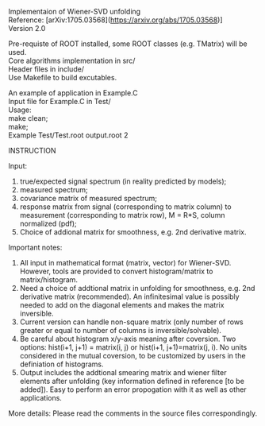Implementaion of Wiener-SVD unfolding    
Reference: \[arXiv:1705.03568](https://arxiv.org/abs/1705.03568)]  
Version 2.0  

Pre-requiste of ROOT installed, some ROOT classes (e.g. TMatrix) will be used.  
Core algorithms implementation in src/  
Header files in include/  
Use Makefile to build excutables.  

An example of application in Example.C  
Input file for Example.C in Test/  
Usage:  
make clean;  
make;  
Example Test/Test.root output.root 2  


INSTRUCTION

Input: 
1. true/expected signal spectrum (in reality predicted by models); 
2. measured spectrum; 
3. covariance matrix of measured spectrum; 
4. response matrix from signal (corresponding to matrix column) to measurement (corresponding to matrix row), M = R*S, column normalized (pdf);
5. Choice of addional matrix for smoothness, e.g. 2nd derivative matrix.  

Important notes:
1. All input in mathematical format (matrix, vector) for Wiener-SVD. However, tools are provided to convert histogram/matrix to matrix/histogram. 
2. Need a choice of addtional matrix in unfolding for smoothness, e.g. 2nd derivative matrix (recommended). An infinitesimal value is possibly needed to add on the diagonal elements and makes the matrix inversible.
3. Current version can handle non-square matrix (only number of rows greater or equal to number of columns is inversible/solvable).
4. Be careful about histogram x/y-axis meaning after coversion. Two options: hist(i+1, j+1) = matrix(i, j) or hist(i+1, j+1)=matrix(j, i). No units considered in the mutual coversion, to be customized by users in the definiation of histograms.
5. Output includes the addtional smearing matrix and wiener filter elements after unfolding (key information defined in reference [to be added]). Easy to perform an error propogation with it as well as other applications. 

More details:
Please read the comments in the source files correspondingly.


